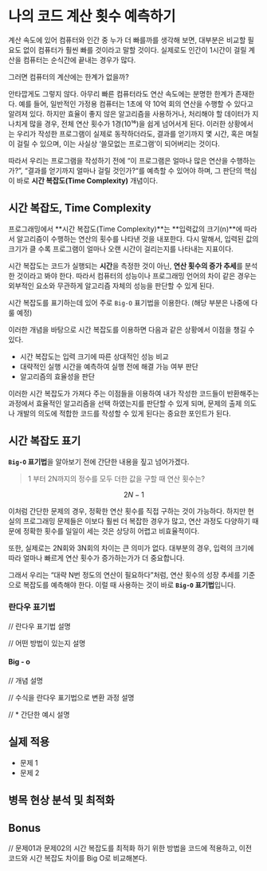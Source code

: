 # 나의 코드 계산 횟수 예측하기

계산 속도에 있어 컴퓨터와 인간 중 누가 더 빠를까를 생각해 보면, 대부분은 비교할 필요도 없이 컴퓨터가 훨씬 빠를 것이라고 말할 것이다. 실제로도 인간이 1시간이 걸릴 계산을 컴퓨터는 순식간에 끝내는 경우가 많다.

그러면 컴퓨터의 계산에는 한계가 없을까?

안타깝게도 그렇지 않다. 아무리 빠른 컴퓨터라도 연산 속도에는 분명한 한계가 존재한다. 예를 들어, 일반적인 가정용 컴퓨터는 1초에 약 10억 회의 연산을 수행할 수 있다고 알려져 있다. 하지만 효율이 좋지 않은 알고리즘을 사용하거나, 처리해야 할 데이터가 지나치게 많을 경우, 전체 연산 횟수가 1경(10¹⁶)을 쉽게 넘어서게 된다. 이러한 상황에서는 우리가 작성한 프로그램이 실제로 동작하더라도, 결과를 얻기까지 몇 시간, 혹은 며칠이 걸릴 수 있으며, 이는 사실상 ‘쓸모없는 프로그램’이 되어버리는 것이다.

따라서 우리는 프로그램을 작성하기 전에 “이 프로그램은 얼마나 많은 연산을 수행하는가?”, “결과를 얻기까지 얼마나 걸릴 것인가?“를 예측할 수 있어야 하며, 그 판단의 핵심이 바로 **시간 복잡도(Time Complexity)** 개념이다.

## 시간 복잡도, Time Complexity

프로그래밍에서 **시간 복잡도(Time Complexity)**는 **입력값의 크기(n)**에 따라서 알고리즘이 수행하는 연산의 횟수를 나타낸 것을 내포한다. 다시 말해서, 입력된 값의 크기가 클 수록 프로그램이 얼마나 오랜 시간이 걸리는지를 나타내는 지표이다.

시간 복잡도는 코드가 실행되는 **시간**을 측정한 것이 아닌, **연산 횟수의 증가 추세**를 분석한 것이라고 봐야 한다. 따라서 컴퓨터의 성능이나 프로그래밍 언어의 차이 같은 경우는 외부적인 요소와 무관하게 알고리즘 자체의 성능을 판단할 수 있게 된다.

시간 복잡도를 표기하는데 있어 주로 `Big-O` 표기법을 이용한다. (해당 부분은 나중에 다룰 예정)

이러한 개념을 바탕으로 시간 복잡도를 이용하면 다음과 같은 상황에서 이점을 챙길 수 있다.
* 시간 복잡도는 입력 크기에 따른 상대적인 성능 비교
* 대략적인 실행 시간을 예측하여 실행 전에 해결 가능 여부 판단
* 알고리즘의 효율성을 판단

이러한 시간 복잡도가 가져다 주는 이점들을 이용하여 내가 작성한 코드들이 반환해주는 과정에서 효율적인 알고리즘을 선택 하였는지를 판단할 수 있게 되며, 문제의 출제 의도나 개발의 의도에 적합한 코드를 작성할 수 있게 된다는 중요한 포인트가 된다.

## 시간 복잡도 표기
**`Big-O` 표기법**을 알아보기 전에 간단한 내용을 짚고 넘어가겠다.    

> 1 부터 2N까지의 정수를 모두 더한 값을 구할 때 연산 횟수는?

$$2N - 1$$

이처럼 간단한 문제의 경우, 정확한 연산 횟수를 직접 구하는 것이 가능하다. 하지만 현실의 프로그래밍 문제들은 이보다 훨씬 더 복잡한 경우가 많고, 연산 과정도 다양하기 때문에 정확한 횟수를 일일이 세는 것은 상당히 어렵고 비효율적이다.

또한, 실제로는 2N회와 3N회의 차이는 큰 의미가 없다. 대부분의 경우, 입력의 크기에 따라 얼마나 빠르게 연산 횟수가 증가하는가가 더 중요합니다.

그래서 우리는 “대략 N번 정도의 연산이 필요하다”처럼, 연산 횟수의 성장 추세를 기준으로 복잡도를 예측해야 한다. 이럴 때 사용하는 것이 바로 **`Big-O` 표기법**입니다.

### 란다우 표기법

// 란다우 표기법 설명

// 어떤 방법이 있는지 설명

#### Big - o 
// 개념 설명

// 수식을 란다우 표기법으로 변환 과정 설명

// * 간단한 예시 설명

## 실제 적용
* 문제 1
* 문제 2

## 병목 현상 분석 및 최적화

## Bonus 
// 문제01과 문제02의 시간 복잡도를 최적화 하기 위한 방법을 코드에 적용하고, 이전 코드와 시간 복잡도 차이를 Big O로 비교해본다.
